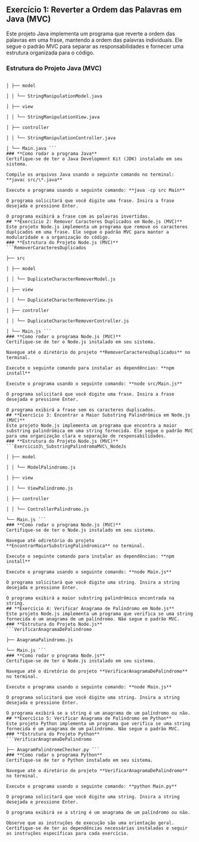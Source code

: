 ﻿## **Exercício 1: Reverter a Ordem das Palavras em Java (MVC)**
Este projeto Java implementa um programa que reverte a ordem das palavras em uma frase, mantendo a ordem das palavras individuais. Ele segue o padrão MVC para separar as responsabilidades e fornecer uma estrutura organizada para o código.
### **Estrutura do Projeto Java (MVC)**
```ReverterOrdemDasPalavras ├── src

│ ├── model 

│ │ └── StringManipulationModel.java

│ ├── view 

│ │ └── StringManipulationView.java 

│ ├── controller 

│ │ └── StringManipulationController.java 

│ └── Main.java ```
### **Como rodar o programa Java**
Certifique-se de ter o Java Development Kit (JDK) instalado em seu sistema.

Compile os arquivos Java usando o seguinte comando no terminal: **javac src/\*.java**

Execute o programa usando o seguinte comando: **java -cp src Main**

O programa solicitará que você digite uma frase. Insira a frase desejada e pressione Enter.

O programa exibirá a frase com as palavras invertidas.
## **Exercício 2: Remover Caracteres Duplicados em Node.js (MVC)**
Este projeto Node.js implementa um programa que remove os caracteres duplicados em uma frase. Ele segue o padrão MVC para manter a modularidade e a organização do código.
### **Estrutura do Projeto Node.js (MVC)**
```RemoverCaracteresDuplicados 

├── src 

│ ├── model 

│ │ └── DuplicateCharacterRemoverModel.js 

│ ├── view 

│ │ └── DuplicateCharacterRemoverView.js 

│ ├── controller 

│ │ └── DuplicateCharacterRemoverController.js 

│ └── Main.js ```
### **Como rodar o programa Node.js (MVC)**
Certifique-se de ter o Node.js instalado em seu sistema.

Navegue até o diretório do projeto **RemoverCaracteresDuplicados** no terminal.

Execute o seguinte comando para instalar as dependências: **npm install**

Execute o programa usando o seguinte comando: **node src/Main.js**

O programa solicitará que você digite uma frase. Insira a frase desejada e pressione Enter.

O programa exibirá a frase sem os caracteres duplicados.
## **Exercício 3: Encontrar a Maior Substring Palindrômica em Node.js (MVC)**
Este projeto Node.js implementa um programa que encontra a maior substring palindrômica em uma string fornecida. Ele segue o padrão MVC para uma organização clara e separação de responsabilidades.
### **Estrutura do Projeto Node.js (MVC)**
```Exercicio3\_SubstringPalindromaMVC\_NodeJs

│ ├── model 

│ │ └── ModelPalindromo.js 

│ ├── view 

│ │ └── ViewPalindromo.js 

│ ├── controller

│ │ └── ControllerPalindromo.js 

└── Main.js ```
### **Como rodar o programa Node.js (MVC)**
Certifique-se de ter o Node.js instalado em seu sistema.

Navegue até odiretório do projeto **EncontrarMaiorSubstringPalindromica** no terminal.

Execute o seguinte comando para instalar as dependências: **npm install**

Execute o programa usando o seguinte comando: **node Main.js**

O programa solicitará que você digite uma string. Insira a string desejada e pressione Enter.

O programa exibirá a maior substring palindrômica encontrada na string.
## **Exercício 4: Verificar Anagrama de Palíndromo em Node.js**
Este projeto Node.js implementa um programa que verifica se uma string fornecida é um anagrama de um palíndromo. Não segue o padrão MVC.
### **Estrutura do Projeto Node.js**
```VerificarAnagramaDePalindromo 

├── AnagramaPalindromo.js 

└── Main.js ```
### **Como rodar o programa Node.js**
Certifique-se de ter o Node.js instalado em seu sistema.

Navegue até o diretório do projeto **VerificarAnagramaDePalindromo** no terminal.

Execute o programa usando o seguinte comando: **node Main.js**

O programa solicitará que você digite uma string. Insira a string desejada e pressione Enter.

O programa exibirá se a string é um anagrama de um palíndromo ou não.
## **Exercício 5: Verificar Anagrama de Palíndromo em Python**
Este projeto Python implementa um programa que verifica se uma string fornecida é um anagrama de um palíndromo. Não segue o padrão MVC.
### **Estrutura do Projeto Python**
```VerificarAnagramaDePalindromo 

├── AnagramPalindromeChecker.py ```
### **Como rodar o programa Python**
Certifique-se de ter o Python instalado em seu sistema.

Navegue até o diretório do projeto **VerificarAnagramaDePalindromo** no terminal.

Execute o programa usando o seguinte comando: **python Main.py**

O programa solicitará que você digite uma string. Insira a string desejada e pressione Enter.

O programa exibirá se a string é um anagrama de um palíndromo ou não.

Observe que as instruções de execução são uma orientação geral. Certifique-se de ter as dependências necessárias instaladas e seguir as instruções específicas para cada exercício.
